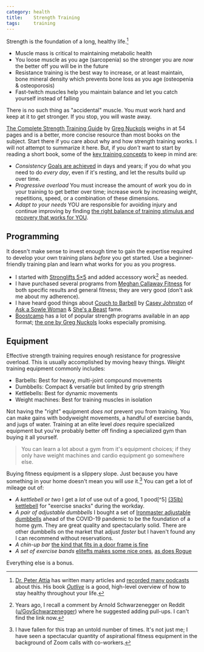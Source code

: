 ```yaml
---
category: health
title:    Strength Training
tags:     training
---
```


Strength is the foundation of a long, healthy life.[^1]

- Muscle mass is critical to maintaining metabolic health
- You loose muscle as you age (sarcopenia) so the stronger you are _now_ the better off you will be in the future
- Resistance training is the best way to increase, or at least maintain, bone mineral density which prevents bone loss as you age (osteopenia & osteoporosis)
- Fast-twitch muscles help you maintain balance and let you catch yourself instead of falling

There is no such thing as "accidental" muscle.
You must work hard and keep at it to get stronger.
If you stop, you will waste away.

[The Complete Strength Training Guide][1] by [Greg Nuckols][2] weighs in at 54 pages and is a better, more concise resource than most books on the subject.
Start there if you care about why and how strength training works.
I will not attempt to summarize it here.
But, if you _don't_ want to start by reading a short book, some of the [key training concepts][3] to keep in mind are:

- _Consistency_ [Goals are achieved][4] in days and years; if you do what you need to do _every day_, even if it's resting, and let the results build up over time.
- _Progressive overload_ You must increase the amount of _work_ you do in your training to get better over time; increase work by increasing weight, repetitions, speed, or a combination of these dimensions.
- _Adapt to your needs_ YOU are responsible for avoiding injury and continue improving by finding [the right balance of training stimulus and recovery that works for YOU][5].

## Programming

It doesn't make sense to invest enough time to gain the expertise required to develop your own training plans _before_ you get started.
Use a beginner-friendly training plan and learn what works for you as you progress.

- I started with [Stronglifts 5×5][6] and added accessory work[^2] as needed.
- I have purchased several programs from [Meghan Callaway Fitness][7] for both specific results and general fitness; they are very good (don't ask me about my adherence).
- I have heard good things about [Couch to Barbell][8] by [Casey Johnston][9] of [Ask a Sowle Woman][10] & [She's a Beast][11] fame.
- [Boostcamp][12] has a lot of popular strength programs available in an app format; [the one by Greg Nuckols][13] looks especially promising.

## Equipment

Effective strength training requires enough resistance for progressive overload.
This is usually accomplished by moving heavy things.
Weight training equipment commonly includes:

- Barbells: Best for heavy, multi-joint compound movements
- Dumbbells: Compact & versatile but limited by grip strength
- Kettlebells: Best for dynamic movements
- Weight machines: Best for training muscles in isolation

Not having the "right" equipment _does not_ prevent you from training.
You can make gains with bodyweight movements, a handful of exercise bands, and jugs of water.
Training at an elite level _does_ require specialized equipment but you're probably better off finding a specialized gym than buying it all yourself.

> You can learn a lot about a gym from it's equipment choices; if they only have weight machines and cardio equipment go somewhere else.

Buying fitness equipment is a slippery slope.
Just because you have something in your home doesn't mean you will _use_ it.[^3]
You can get a lot of mileage out of:

- _A kettlebell or two_ I get a _lot_ of use out of a good, 1 pood[^5] [(35lb) kettlebell][14] for "exercise snacks" during the workday.
- _A pair of adjustable dumbbells_ I bought a set of [Ironmaster adjustable dumbbells][15] ahead of the COVID-19 pandemic to be the foundation of a home gym. They are great quality and spectacularly solid. There are other dumbbells on the market that adjust _faster_ but I haven't found any I can recommend without reservations.
- _A chin-up bar_ [the kind that fits in a door frame is fine][16]
- _A set of exercise bands_ [elitefts makes some nice ones][17], [as does Rogue][18]

Everything else is a bonus.

[^1]: [Dr. Peter Attia][19] has written many articles and [recorded many podcasts][20] about this. His book [_Outlive_][21] is a good, high-level overview of how to stay healthy throughout your life.
[^2]: Years ago, I recall a comment by Arnold Schwarzenegger on Reddit ([u/GovSchwarzenegger][22]) where he suggested adding pull-ups. I can't find the link now.
[^3]: I have fallen for this trap an untold number of times. It's not just me; I have seen a spectacular quantity of aspirational fitness equipment in the background of Zoom calls with co-workers.
[^4]: Kettlebells were traditionally measured in increments of 40 Russian pounds called a pood. One pood is equivalent to 16 kilograms—about 35 pounds.

[1]:  https://www.strongerbyscience.com/complete-strength-training-guide/
[2]:  http://gregnuckols.com/about/
[3]:  /codex/training/#fundamentals
[4]:  /codex/training/#set-achievable-goals
[5]:  /codex/training/#personalize-your-training
[6]:  https://stronglifts.com/5x5/
[7]:  https://meghancallawayfitness.com/
[8]:  https://www.couchtobarbell.com/
[9]:  https://www.caseyjohnston.website
[10]: https://askaswolewoman.com
[11]: https://www.shesabeast.co
[12]: https://www.boostcamp.app
[13]: https://www.boostcamp.app/greg-nuckols/greg-nuckols-beginner-program
[14]: https://www.roguefitness.com/rogue-kettlebells
[15]: https://www.ironmaster.com/products/quick-lock-adjustable-dumbbells-75-original/
[16]: https://www.nytimes.com/wirecutter/reviews/best-pull-up-bars/
[17]: https://www.elitefts.com/shop/bands.html
[18]: https://www.roguefitness.com/rogue-monster-bands
[19]: https://peterattiamd.com/
[20]: https://peterattiamd.com/podcast/
[21]: https://peterattiamd.com/outlive/
[22]: https://www.reddit.com/user/GovSchwarzenegger

